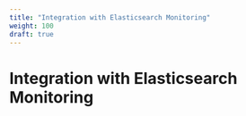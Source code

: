 ```yaml
---
title: "Integration with Elasticsearch Monitoring"
weight: 100
draft: true
---
```


# Integration with Elasticsearch Monitoring
